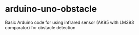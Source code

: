 # arduino-uno-obstacle
Basic Arduino code for using infrared sensor (AK95 with LM393 comparator) for obstacle detection
